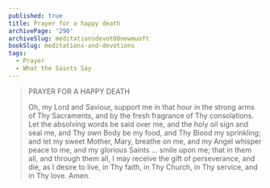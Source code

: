 ```yaml
---
published: true
title: Prayer for a happy death
archivePage: '290'
archiveSlug: meditationsdevot00newmuoft
bookSlug: meditations-and-devotions
tags:
  - Prayer
  - What the Saints Say
---
```


> PRAYER FOR A HAPPY DEATH
> 
> Oh, my Lord and Saviour, support me in that hour in the strong arms of Thy Sacraments, and by the fresh fragrance of Thy consolations. Let the absolving words be said over me, and the holy oil sign and seal me, and Thy own Body be my food, and Thy Blood my sprinkling; and let my sweet Mother, Mary, breathe on me, and my Angel whisper peace to me, and my glorious Saints ... smile upon me; that in them all, and through them all, I may receive the gift of perseverance, and die, as I desire to live, in Thy faith, in Thy Church, in Thy service, and in Thy love. Amen.
